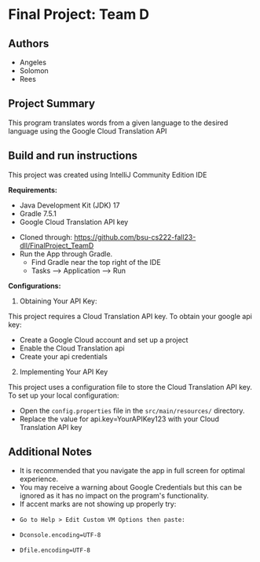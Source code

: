 # Final Project: Team D

## Authors
* Angeles
* Solomon
* Rees

## Project Summary
This program translates words from a given language to the desired language using the Google Cloud Translation API

## Build and run instructions
This project was created using IntelliJ Community Edition IDE

**Requirements:**
* Java Development Kit (JDK) 17
* Gradle 7.5.1
* Google Cloud Translation API key
- Cloned through: https://github.com/bsu-cs222-fall23-dll/FinalProject_TeamD
- Run the App through Gradle.
    - Find Gradle near the top right of the IDE
    - Tasks --> Application --> Run
  
**Configurations:**
1. Obtaining Your API Key:
   
This project requires a Cloud Translation API key. To obtain your google api key:
- Create a Google Cloud account  and set up a project
- Enable the Cloud Translation api
- Create your api credentials 

2. Implementing Your API Key
   
This project uses a configuration file to store the Cloud Translation API key.
To set up your local configuration:
- Open the `config.properties` file in the `src/main/resources/` directory.
- Replace the value for api.key=YourAPIKey123 with your Cloud Translation API key

## Additional Notes
- It is recommended that you navigate the app in full screen for optimal experience. 
- You may receive a warning about Google Credentials but this can be ignored as it has no impact on the program's functionality.
- If accent marks are not showing up properly try:
-     Go to Help > Edit Custom VM Options then paste: 
-     Dconsole.encoding=UTF-8
-     Dfile.encoding=UTF-8


